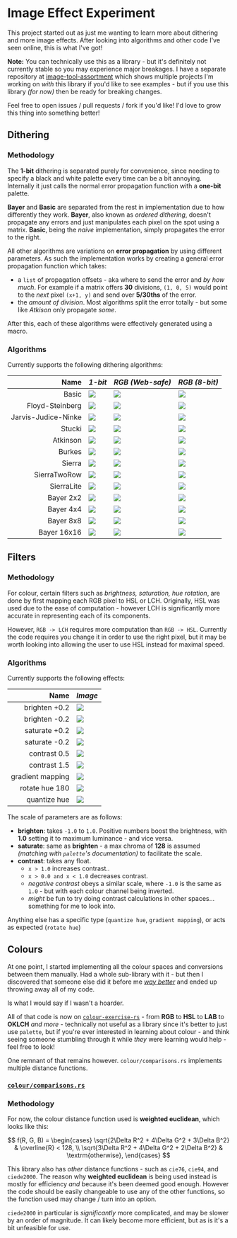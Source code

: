 # Image Effect Experiment

This project started out as just me wanting to learn more about dithering and more image effects. After looking into algorithms and other code I've seen online, this is what I've got!

**Note:** You can technically use this as a library - but it's definitely not currently stable so you may experience major breakages. I have a separate repository at [image-tool-assortment](https://github.com/enbyss/image-tool-assortment) which shows multiple projects I'm working on *with* this library if you'd like to see examples - but if you use this library *(for now)* then be ready for breaking changes.

Feel free to open issues / pull requests / fork if you'd like! I'd love to grow this thing into something better!

## Dithering

### Methodology

The **1-bit** dithering is separated purely for convenience, since needing to specify a black and white palette every time can be a bit annoying. Internally it just calls the normal error propagation function with a **one-bit** palette.

**Bayer** and **Basic** are separated from the rest in implementation due to how differently they work. **Bayer**, also known as *ordered dithering*, doesn't propagate any errors and just manipulates each pixel on the spot using a matrix. **Basic**, being the *naive* implementation, simply propagates the error to the right.

All other algorithms are variations on **error propagation** by using different parameters. As such the implementation works by creating a general error propagation function which takes:

- a `list` of propagation offsets - aka where to send the error and *by how much*. For example if a matrix offers **30** divisions, `(1, 0, 5)` would point to the *next* pixel `(x+1, y)` and send over **5/30ths** of the error.
- the *amount of division*. Most algorithms split the error totally - but some like *Atkison* only propagate *some*.

After this, each of these algorithms were effectively generated using a macro.

### Algorithms

Currently supports the following dithering algorithms:

|            **Name** | *1-bit*                                         | *RGB (Web-safe)*                                    | *RGB (8-bit)*                                    |
| ------------------: | :---------------------------------------------- | :-------------------------------------------------- | :----------------------------------------------- |
|               Basic | ![](./data/dither/basic-mono.png)               | ![](./data/dither/basic-web-safe.png)               | ![](./data/dither/basic-8-bit.png)               |
|     Floyd-Steinberg | ![](./data/dither/floyd-steinberg-mono.png)     | ![](./data/dither/floyd-steinberg-web-safe.png)     | ![](./data/dither/floyd-steinberg-8-bit.png)     |
| Jarvis-Judice-Ninke | ![](./data/dither/jarvis-judice-ninke-mono.png) | ![](./data/dither/jarvis-judice-ninke-web-safe.png) | ![](./data/dither/jarvis-judice-ninke-8-bit.png) |
|              Stucki | ![](./data/dither/stucki-mono.png)              | ![](./data/dither/stucki-web-safe.png)              | ![](./data/dither/stucki-8-bit.png)              |
|            Atkinson | ![](./data/dither/atkinson-mono.png)            | ![](./data/dither/atkinson-web-safe.png)            | ![](./data/dither/atkinson-8-bit.png)            |
|              Burkes | ![](./data/dither/burkes-mono.png)              | ![](./data/dither/burkes-web-safe.png)              | ![](./data/dither/burkes-8-bit.png)              |
|              Sierra | ![](./data/dither/sierra-mono.png)              | ![](./data/dither/sierra-web-safe.png)              | ![](./data/dither/sierra-8-bit.png)              |
|        SierraTwoRow | ![](./data/dither/sierra-two-row-mono.png)      | ![](./data/dither/sierra-two-row-web-safe.png)      | ![](./data/dither/sierra-two-row-8-bit.png)      |
|          SierraLite | ![](./data/dither/sierra-lite-mono.png)         | ![](./data/dither/sierra-lite-web-safe.png)         | ![](./data/dither/sierra-lite-8-bit.png)         |
|           Bayer 2x2 | ![](./data/dither/bayer-2x2-mono.png)           | ![](./data/dither/bayer-2x2-web-safe.png)           | ![](./data/dither/bayer-2x2-8-bit.png)           |
|           Bayer 4x4 | ![](./data/dither/bayer-4x4-mono.png)           | ![](./data/dither/bayer-4x4-web-safe.png)           | ![](./data/dither/bayer-4x4-8-bit.png)           |
|           Bayer 8x8 | ![](./data/dither/bayer-8x8-mono.png)           | ![](./data/dither/bayer-8x8-web-safe.png)           | ![](./data/dither/bayer-8x8-8-bit.png)           |
|         Bayer 16x16 | ![](./data/dither/bayer-16x16-mono.png)         | ![](./data/dither/bayer-16x16-web-safe.png)         | ![](./data/dither/bayer-16x16-8-bit.png)         |

## Filters

### Methodology

For colour, certain filters such as *brightness, saturation, hue rotation*, are done by first mapping each RGB pixel to HSL or LCH.
Originally, HSL was used due to the ease of computation - however LCH is significantly more accurate in representing each of its
components.

However, `RGB -> LCH` requires more computation than `RGB -> HSL`. Currently the code requires you change it in order to use the right pixel,
but it may be worth looking into allowing the user to use HSL instead for maximal speed.

### Algorithms

Currently supports the following effects:

|         **Name** | *Image*                                |
| ---------------: | -------------------------------------- |
|    brighten +0.2 | ![](./data/colour/brighten+0.2.png)    |
|    brighten -0.2 | ![](./data/colour/brighten-0.2.png)    |
|    saturate +0.2 | ![](./data/colour/saturate+0.2.png)   |
|    saturate -0.2 | ![](./data/colour/saturate-0.2.png)   |
|     contrast 0.5 | ![](./data/colour/contrast.0.5.png)    |
|     contrast 1.5 | ![](./data/colour/contrast.1.5.png)    |
| gradient mapping | ![](./data/colour/gradient-mapped.png) |
|   rotate hue 180 | ![](./data/colour/rotate-hue-180.png)  |
|     quantize hue | ![](./data/colour/quantize-hue.png)    |

The scale of parameters are as follows:

- **brighten**: takes `-1.0` to `1.0`. Positive numbers boost the brightness, with **1.0** setting it to maximum luminance - and vice versa.
- **saturate**: same as **brighten** - a max chroma of **128** is assumed *(matching with `palette`'s documentation)* to facilitate the scale.
- **contrast**: takes any float.
  - `x > 1.0` increases contrast..
  - `x > 0.0 and x < 1.0` decreases contrast.
  - *negative contrast* obeys a similar scale, where `-1.0` is the same as `1.0` - but with each colour channel being inverted.
  - *might* be fun to try doing contrast calculations in other spaces... something for me to look into.

Anything else has a specific type (`quantize hue`, `gradient mapping`), or acts as expected (`rotate hue`)

## Colours

At one point, I started implementing all the colour spaces and conversions between them manually. Had a whole sub-library with it - but then I discovered that someone else did it before me [*way better*](https://docs.rs/palette/latest/palette/) and ended up throwing away all of my code.

Is what I would say if I wasn't a hoarder.

All of that code is now on [`colour-exercise-rs`](https://github.com/enbyss/colour-exercise-rs) - from **RGB** to **HSL** to **LAB** to **OKLCH** *and more* - technically not useful as a library since it's better to just use `palette`, but if you're ever interested in learning about colour - and think seeing someone stumbling through it while *they* were learning would help - feel free to look!

One remnant of that remains however. `colour/comparisons.rs` implements multiple distance functions.

### [`colour/comparisons.rs`](./src/colour/comparisons.rs)


### Methodology

For now, the colour distance function used is **weighted euclidean**, which looks like this:

$$
f(R, G, B) = \begin{cases}
    \sqrt{2\Delta R^2 + 4\Delta G^2 + 3\Delta B^2} & \overline{R} < 128, \\
    \sqrt{3\Delta R^2 + 4\Delta G^2 + 2\Delta B^2} & \textrm{otherwise},
\end{cases}
$$

This library also has *other* distance functions - such as `cie76`, `cie94`, and `ciede2000`. The reason why **weighted euclidean** is being used instead is mostly for efficiency *and* because it's been deemed good enough. However the code should be easily changeable to use any of the other functions, so the function used may change / turn into an option.

`ciede2000` in particular is *significantly* more complicated, and may be slower by an order of magnitude. It can likely become more efficient, but as is it's a bit unfeasible for use.